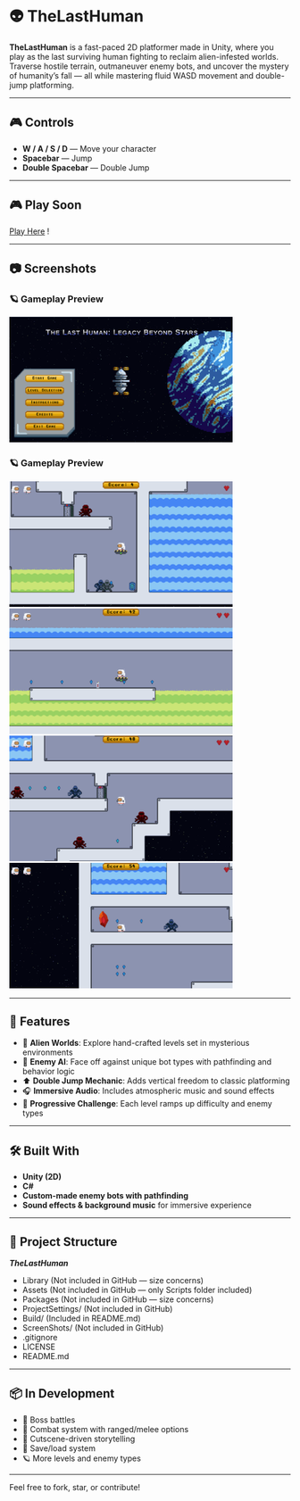 # 👽 TheLastHuman

**TheLastHuman** is a fast-paced 2D platformer made in Unity, where you play as the last surviving human fighting to reclaim alien-infested worlds. Traverse hostile terrain, outmaneuver enemy bots, and uncover the mystery of humanity’s fall — all while mastering fluid WASD movement and double-jump platforming.

---

## 🎮 Controls

- **W / A / S / D** — Move your character  
- **Spacebar** — Jump  
- **Double Spacebar** — Double Jump

---

## 🎮 Play Soon

[Play Here](https://abhisheksbiju.itch.io/thelasthuman) !

---

## 📷 Screenshots

### 🪐 Gameplay Preview
<img src="Screenshots/Screenshot_1837x1034_1.png" width="400"/>

### 🪐 Gameplay Preview
<img src="Screenshots/Screenshot_1837x1034_2.png" width="400"/>  <img src="Screenshots/Screenshot_1837x1034_3.png" width="400"/>
<img src="Screenshots/Screenshot_1837x1034_4.png" width="400"/>  <img src="Screenshots/Screenshot_1837x1034_5.png" width="400"/>

---

## 🌟 Features

- 🌌 **Alien Worlds**: Explore hand-crafted levels set in mysterious environments  
- 🤖 **Enemy AI**: Face off against unique bot types with pathfinding and behavior logic  
- ⬆️ **Double Jump Mechanic**: Adds vertical freedom to classic platforming  
- 🎧 **Immersive Audio**: Includes atmospheric music and sound effects  
- 🔁 **Progressive Challenge**: Each level ramps up difficulty and enemy types

---

## 🛠️ Built With

- **Unity (2D)**  
- **C#**  
- **Custom-made enemy bots with pathfinding**  
- **Sound effects & background music** for immersive experience

---

## 📁 Project Structure

***TheLastHuman***

- Library (Not included in GitHub — size concerns)
- Assets (Not included in GitHub — only Scripts folder included)
- Packages (Not included in GitHub — size concerns)
- ProjectSettings/ (Not included in GitHub)
- Build/ (Included in README.md)
- ScreenShots/ (Not included in GitHub)
- .gitignore
- LICENSE
- README.md

---

## 📦 In Development

- 🦾 Boss battles  
- 🔫 Combat system with ranged/melee options  
- 📜 Cutscene-driven storytelling  
- 💾 Save/load system  
- 🪐 More levels and enemy types

---

Feel free to fork, star, or contribute!

